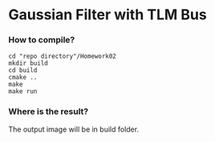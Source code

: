 # Gaussian Filter with TLM Bus

### How to compile?

```shell
cd "repo directory"/Homework02
mkdir build
cd build
cmake ..
make
make run
```

### Where is the result?

The output image will be in build folder.